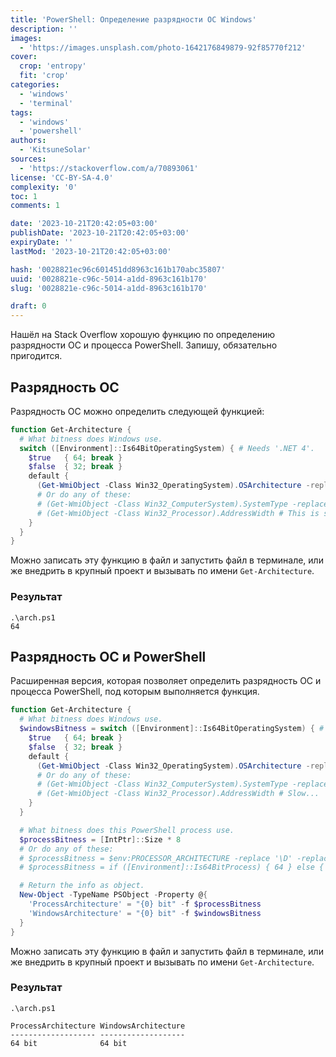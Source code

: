 ```yaml
---
title: 'PowerShell: Определение разрядности ОС Windows'
description: ''
images:
  - 'https://images.unsplash.com/photo-1642176849879-92f85770f212'
cover:
  crop: 'entropy'
  fit: 'crop'
categories:
  - 'windows'
  - 'terminal'
tags:
  - 'windows'
  - 'powershell'
authors:
  - 'KitsuneSolar'
sources:
  - 'https://stackoverflow.com/a/70893061'
license: 'CC-BY-SA-4.0'
complexity: '0'
toc: 1
comments: 1

date: '2023-10-21T20:42:05+03:00'
publishDate: '2023-10-21T20:42:05+03:00'
expiryDate: ''
lastMod: '2023-10-21T20:42:05+03:00'

hash: '0028821ec96c601451dd8963c161b170abc35807'
uuid: '0028821e-c96c-5014-a1dd-8963c161b170'
slug: '0028821e-c96c-5014-a1dd-8963c161b170'

draft: 0
---
```


Нашёл на Stack Overflow хорошую функцию по определению разрядности ОС и процесса PowerShell. Запишу, обязательно пригодится.

<!--more-->

## Разрядность ОС

Разрядность ОС можно определить следующей функцией:

```powershell
function Get-Architecture {
  # What bitness does Windows use.
  switch ([Environment]::Is64BitOperatingSystem) { # Needs '.NET 4'.
    $true   { 64; break }
    $false  { 32; break }
    default {
      (Get-WmiObject -Class Win32_OperatingSystem).OSArchitecture -replace '\D'
      # Or do any of these:
      # (Get-WmiObject -Class Win32_ComputerSystem).SystemType -replace '\D' -replace '86', '32'
      # (Get-WmiObject -Class Win32_Processor).AddressWidth # This is slow...
    }
  }
}
```

Можно записать эту функцию в файл и запустить файл в терминале, или же внедрить в крупный проект и вызывать по имени `Get-Architecture`.

### Результат

```terminal {os="windows"}
.\arch.ps1
64
```

## Разрядность ОС и PowerShell

Расширенная версия, которая позволяет определить разрядность ОС и процесса PowerShell, под которым выполняется функция.

```powershell
function Get-Architecture {
  # What bitness does Windows use.
  $windowsBitness = switch ([Environment]::Is64BitOperatingSystem) { # Needs '.NET 4'.
    $true   { 64; break }
    $false  { 32; break }
    default {
      (Get-WmiObject -Class Win32_OperatingSystem).OSArchitecture -replace '\D'
      # Or do any of these:
      # (Get-WmiObject -Class Win32_ComputerSystem).SystemType -replace '\D' -replace '86', '32'
      # (Get-WmiObject -Class Win32_Processor).AddressWidth # Slow...
    }
  }

  # What bitness does this PowerShell process use.
  $processBitness = [IntPtr]::Size * 8
  # Or do any of these:
  # $processBitness = $env:PROCESSOR_ARCHITECTURE -replace '\D' -replace '86|ARM', '32'
  # $processBitness = if ([Environment]::Is64BitProcess) { 64 } else { 32 }

  # Return the info as object.
  New-Object -TypeName PSObject -Property @{
    'ProcessArchitecture' = "{0} bit" -f $processBitness
    'WindowsArchitecture' = "{0} bit" -f $windowsBitness
  }
}
```

Можно записать эту функцию в файл и запустить файл в терминале, или же внедрить в крупный проект и вызывать по имени `Get-Architecture`.

### Результат

```terminal {os="windows"}
.\arch.ps1

ProcessArchitecture WindowsArchitecture
------------------- -------------------
64 bit              64 bit
```
